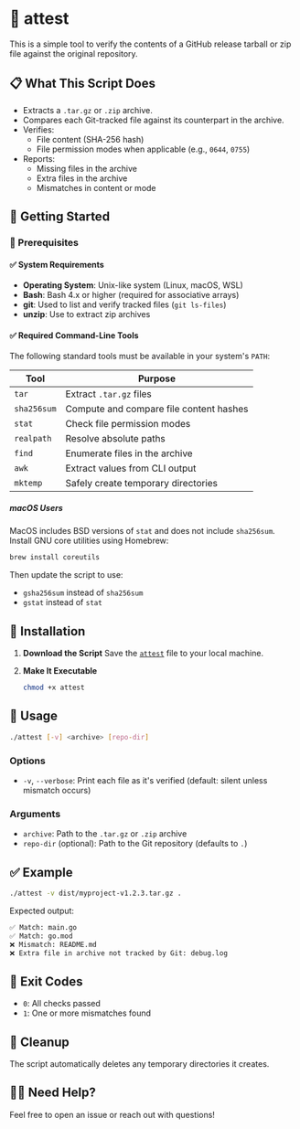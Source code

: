 # 🔬 attest

This is a simple tool to verify the contents of a GitHub release tarball or zip file against the original repository.

## 📋 What This Script Does

- Extracts a `.tar.gz` or `.zip` archive.
- Compares each Git-tracked file against its counterpart in the archive.
- Verifies:
  - File content (SHA-256 hash)
  - File permission modes when applicable (e.g., `0644`, `0755`)
- Reports:
  - Missing files in the archive
  - Extra files in the archive
  - Mismatches in content or mode

## 🧪 Getting Started

### 🔧 Prerequisites

#### ✅ System Requirements

- **Operating System**: Unix-like system (Linux, macOS, WSL)
- **Bash**: Bash 4.x or higher (required for associative arrays)
- **git**: Used to list and verify tracked files (`git ls-files`)
- **unzip**: Use to extract zip archives

#### ✅ Required Command-Line Tools

The following standard tools must be available in your system's `PATH`:

| Tool         | Purpose                                   |
|--------------|-------------------------------------------|
| `tar`        | Extract `.tar.gz` files                   |
| `sha256sum`  | Compute and compare file content hashes   |
| `stat`       | Check file permission modes               |
| `realpath`   | Resolve absolute paths                    |
| `find`       | Enumerate files in the archive            |
| `awk`        | Extract values from CLI output            |
| `mktemp`     | Safely create temporary directories       |

##### macOS Users

MacOS includes BSD versions of `stat` and does not include `sha256sum`.
Install GNU core utilities using Homebrew:

```sh
brew install coreutils
```

Then update the script to use:

- `gsha256sum` instead of `sha256sum`
- `gstat` instead of `stat`

## 🚀 Installation

1. **Download the Script**
    Save the [`attest`](./attest) file to your local machine.
2. **Make It Executable**

    ```sh
    chmod +x attest
    ```

## 🏁 Usage

```sh
./attest [-v] <archive> [repo-dir]
```

### Options

- `-v`, `--verbose`: Print each file as it's verified (default: silent unless mismatch occurs)

### Arguments

- `archive`: Path to the `.tar.gz` or `.zip` archive
- `repo-dir` (optional): Path to the Git repository (defaults to `.`)

## ✅ Example

```sh
./attest -v dist/myproject-v1.2.3.tar.gz .
```

Expected output:

```sh
✅ Match: main.go
✅ Match: go.mod
❌ Mismatch: README.md
❌ Extra file in archive not tracked by Git: debug.log
```

## 🛑 Exit Codes

- `0`: All checks passed
- `1`: One or more mismatches found

## 🧹 Cleanup

The script automatically deletes any temporary directories it creates.

## 🙋‍♀️ Need Help?

Feel free to open an issue or reach out with questions!
